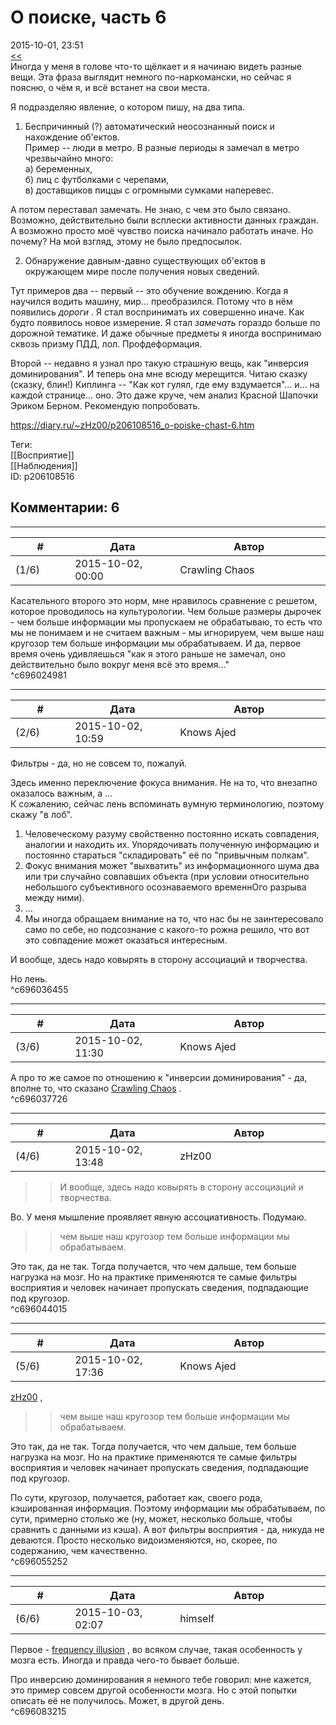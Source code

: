 О поиске, часть 6
=================

  
2015-10-01, 23:51  
  [<<](О%20поиске,%20часть%205)    
 Иногда у меня в голове что-то щёлкает и я начинаю видеть разные вещи. Эта фраза выглядит немного по-наркомански, но сейчас я поясню, о чём я, и всё встанет на свои места.   
   
 Я подразделяю явление, о котором пишу, на два типа.   
   
 1. Беспричинный (?) автоматический неосознанный поиск и нахождение об'ектов.   
 Пример -- люди в метро. В разные периоды я замечал в метро чрезвычайно много:   
 а) беременных,   
 б) лиц с футболками с черепами,   
 в) доставщиков пиццы с огромными сумками наперевес.   
   
 А потом переставал замечать. Не знаю, с чем это было связано. Возможно, действительно были всплески активности данных граждан. А возможно просто моё чувство поиска начинало работать иначе. Но почему? На мой взгляд, этому не было предпосылок.   
   
 2. Обнаружение давным-давно существующих об'ектов в окружающем мире после получения новых сведений.   
   
 Тут примеров два -- первый -- это обучение вождению. Когда я научился водить машину, мир... преобразился. Потому что в нём появились  *дороги*  . Я стал воспринимать их совершенно иначе. Как будто появилось новое измерение. Я стал  *замечать*  гораздо больше по дорожной тематике. И даже обычные предметы я иногда воспринимаю сквозь призму ПДД, лол. Профдеформация.   
   
 Второй -- недавно я узнал про такую страшную вещь, как "инверсия доминирования". И теперь она мне всюду мерещится. Читаю сказку (сказку, блин!) Киплинга -- "Как кот гулял, где ему вздумается"... и... на каждой странице... оно. Это даже круче, чем анализ Красной Шапочки Эриком Берном. Рекомендую попробовать.   
  
<https://diary.ru/~zHz00/p206108516_o-poiske-chast-6.htm>  
  
Теги:  
[[Восприятие]]  
[[Наблюдения]]  
ID: p206108516  


Комментарии: 6
--------------

  


---



|         #         |              Дата              |                     Автор                     |           ID           |
| --- | --- | --- | --- |
| (1/6) | 2015-10-02, 00:00 | Crawling Chaos | c696024981 |

  
 Касательного второго это норм, мне нравилось сравнение с решетом, которое проводилось на культурологии. Чем больше размеры дырочек - чем больше информации мы пропускаем не обрабатываю, то есть что мы не понимаем и не считаем важным - мы игнорируем, чем выше наш кругозор тем больше информации мы обрабатываем. И да, первое время очень удивляешься "как я этого раньше не замечал, оно действительно было вокруг меня всё это время..."   
 ^c696024981

---



|         #         |              Дата              |                     Автор                     |           ID           |
| --- | --- | --- | --- |
| (2/6) | 2015-10-02, 10:59 | Knows Ajed | c696036455 |

  
 Фильтры - да, но не совсем то, пожалуй.   
   
 Здесь именно переключение фокуса внимания. Не на то, что внезапно оказалось важным, а ...   
 К сожалению, сейчас лень вспоминать вумную терминологию, поэтому скажу "в лоб".   
   
 1) Человеческому разуму свойственно постоянно искать совпадения, аналогии и находить их. Упорядочивать полученную информацию и постоянно стараться "складировать" её по "привычным полкам".   
 2) Фокус внимания может "выхватить" из информационного шума два или три случайно совпавших объекта (при условии относительно небольшого субъективного осознаваемого временнОго разрыва между ними).   
 3) ...   
 4) Мы иногда обращаем внимание на то, что нас бы не заинтересовало само по себе, но подсознание с какого-то рожна решило, что вот это совпадение может оказаться интересным.   
   
 И вообще, здесь надо ковырять в сторону ассоциаций и творчества.   
   
 Но лень.   
 ^c696036455

---



|         #         |              Дата              |                     Автор                     |           ID           |
| --- | --- | --- | --- |
| (3/6) | 2015-10-02, 11:30 | Knows Ajed | c696037726 |

  
 А про то же самое по отношению к "инверсии доминирования" - да, вполне то, что сказано  [Crawling Chaos](http://degozaru.diary.ru "de gozaru")  .   
 ^c696037726

---



|         #         |              Дата              |                     Автор                     |           ID           |
| --- | --- | --- | --- |
| (4/6) | 2015-10-02, 13:48 | zHz00 | c696044015 |

  
 >>И вообще, здесь надо ковырять в сторону ассоциаций и творчества.   
   
 Во. У меня мышление проявляет явную ассоциативность. Подумаю.   
   
 >>чем выше наш кругозор тем больше информации мы обрабатываем.   
   
 Это так, да не так. Тогда получается, что чем дальше, тем больше нагрузка на мозг. Но на практике применяются те самые фильтры восприятия и человек начинает пропускать сведения, подпадающие под кругозор.   
 ^c696044015

---



|         #         |              Дата              |                     Автор                     |           ID           |
| --- | --- | --- | --- |
| (5/6) | 2015-10-02, 17:36 | Knows Ajed | c696055252 |

  
  [zHz00](https://zHz00.diary.ru "Untitled")  ,   
  >>чем выше наш кругозор тем больше информации мы обрабатываем.   
   
 Это так, да не так. Тогда получается, что чем дальше, тем больше нагрузка на мозг. Но на практике применяются те самые фильтры восприятия и человек начинает пропускать сведения, подпадающие под кругозор.    
   
 По сути, кругозор, получается, работает как, своего рода, кэшированная информация. Поэтому информации мы обрабатываем, по сути, примерно столько же (ну, может, несколько больше, чтобы сравнить с данными из кэша). А вот фильтры восприятия - да, никуда не деваются. Просто несколько видоизменяются, но, скорее, по содержанию, чем качественно.   
 ^c696055252

---



|         #         |              Дата              |                     Автор                     |           ID           |
| --- | --- | --- | --- |
| (6/6) | 2015-10-03, 02:07 | himself | c696083215 |

  
 Первое -  [frequency illusion](http://rationalwiki.org/wiki/Frequency_illusion)  , во всяком случае, такая особенность у мозга есть. Иногда и правда чего-то бывает больше.   
   
 Про инверсию доминирования я немного тебе говорил: мне кажется, это пример совсем другой особенности мозга. Но с этой попытки описать её не получилось. Может, в другой день.   
 ^c696083215